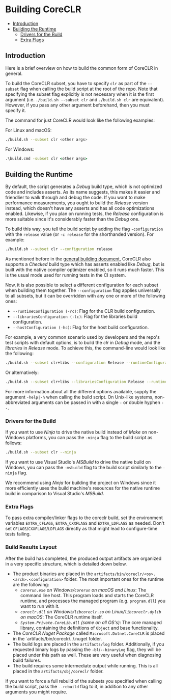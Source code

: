 # Building CoreCLR

* [Introduction](#introduction)
* [Building the Runtime](#building-the-runtime)
  * [Drivers for the Build](#drivers-for-the-build)
  * [Extra Flags](#extra-flags)

## Introduction

Here is a brief overview on how to build the common form of CoreCLR in general.

To build the CoreCLR subset, you have to specify `clr` as part of the `--subset` flag when calling the build script at the root of the repo. Note that specifying the subset flag explicitly is not necessary when it is the first argument (i.e. `./build.sh --subset clr` and `./build.sh clr` are equivalent). However, if you pass any other argument beforehand, then you must specify it.

The command for just CoreCLR would look like the following examples:

For Linux and macOS:

```bash
./build.sh --subset clr <other args>
```

For Windows:

```cmd
.\build.cmd -subset clr <other args>
```

## Building the Runtime

By default, the script generates a _Debug_ build type, which is not optimized code and includes asserts. As its name suggests, this makes it easier and friendlier to walk through and debug the code. If you want to make performance measurements, you ought to build the _Release_ version instead, which doesn't have any asserts and has all code optimizations enabled. Likewise, if you plan on running tests, the _Release_ configuration is more suitable since it's considerably faster than the _Debug_ one.

To build this way, you tell the build script by adding the flag `-configuration` with the `release` value (or `-c release` for the shorthanded version). For example:

```bash
./build.sh --subset clr --configuration release
```

As mentioned before in the [general building document](/docs/workflow/README.md#configurations-and-subsets), CoreCLR also supports a _Checked_ build type which has asserts enabled like _Debug_, but is built with the native compiler optimizer enabled, so it runs much faster. This is the usual mode used for running tests in the CI system.

Now, it is also possible to select a different configuration for each subset when building them together. The `--configuration` flag applies universally to all subsets, but it can be overridden with any one or more of the following ones:

* `--runtimeConfiguration (-rc)`: Flag for the CLR build configuration.
* `--librariesConfiguration (-lc)`: Flag for the libraries build configuration.
* `--hostConfiguration (-hc)`: Flag for the host build configuration.

For example, a very common scenario used by developers and the repo's test scripts with default options, is to build the _clr_ in _Debug_ mode, and the _libraries_ in _Release_ mode. To achieve this, the command-line would look like the following:

```bash
./build.sh --subset clr+libs --configuration Release --runtimeConfiguration Debug
```

Or alternatively:

```bash
./build.sh --subset clr+libs --librariesConfiguration Release --runtimeConfiguration Debug
```

For more information about all the different options available, supply the argument `-help|-h` when calling the build script. On Unix-like systems, non-abbreviated arguments can be passed in with a single `-` or double hyphen `--`.

### Drivers for the Build

If you want to use _Ninja_ to drive the native build instead of _Make_ on non-Windows platforms, you can pass the `-ninja` flag to the build script as follows:

```bash
./build.sh --subset clr --ninja
```

If you want to use Visual Studio's _MSBuild_ to drive the native build on Windows, you can pass the `-msbuild` flag to the build script similarly to the `-ninja` flag.

We recommend using _Ninja_ for building the project on Windows since it more efficiently uses the build machine's resources for the native runtime build in comparison to Visual Studio's _MSBuild_.

### Extra Flags

To pass extra compiler/linker flags to the coreclr build, set the environment variables `EXTRA_CFLAGS`, `EXTRA_CXXFLAGS` and `EXTRA_LDFLAGS` as needed. Don't set `CFLAGS`/`CXXFLAGS`/`LDFLAGS` directly as that might lead to configure-time tests failing.

### Build Results Layout

After the build has completed, the produced output artifacts are organized in a very specific structure, which is detailed down below.

* The product binaries are placed in the `artifacts/bin/coreclr/<os>.<arch>.<configuration>` folder. The most important ones for the runtime are the following:
    * _`corerun.exe` on Windows/`corerun` on macOS and Linux_: The command line host. This program loads and starts the CoreCLR runtime, and processes the managed program (e.g. `program.dll`) you want to run with it.
    * _`coreclr.dll` on Windows/`libcoreclr.so` on Linux/`libcoreclr.dylib` on macOS_: The CoreCLR runtime itself.
    * _`System.Private.CoreLib.dll` (same on all OS's)_: The core managed library, containing the definitions of `Object` and base functionality.
* The _CoreCLR Nuget Package_ called `Microsoft.Dotnet.CoreCLR` is placed in the `artifacts/bin/coreclr/<os>.<arch>.<configuration>/.nuget folder.
* The build logs are placed in the `artifacts/log` folder. Additionally, if you requested binary logs by passing the `-bl`/`--binaryLog` flag, they will be placed under this path as well. These are very useful when diagnosing build failures.
* The build requires some intermediate output while running. This is all placed in the `artifacts/obj/coreclr` folder.

If you want to force a full rebuild of the subsets you specified when calling the build script, pass the `--rebuild` flag to it, in addition to any other arguments you might require.

